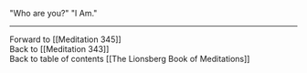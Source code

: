 "Who are you?" "I Am."

___

Forward to [[Meditation 345]]  
Back to [[Meditation 343]]  
Back to table of contents [[The Lionsberg Book of Meditations]]  